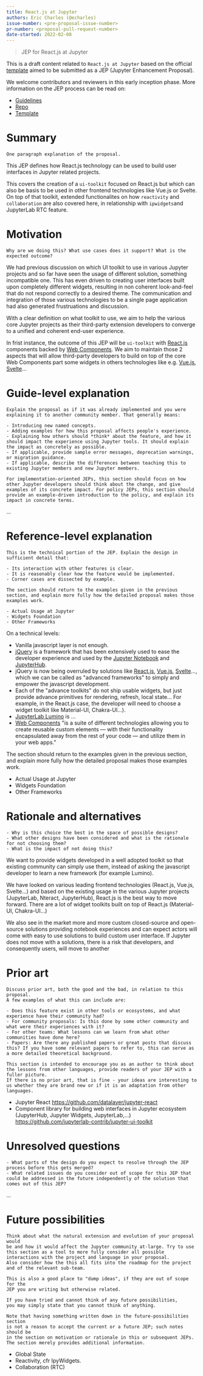 ```yaml
---
title: React.js at Jupyter
authors: Eric Charles (@echarles)
issue-number: <pre-proposal-issue-number>
pr-number: <proposal-pull-request-number>
date-started: 2022-02-08
---
```


> JEP for React.js at Jupyter

This is a draft content related to `React.js at Jupyter` based on the official [template](https://github.com/jupyter/enhancement-proposals/blob/master/jupyter-enhancement-proposal-guidelines/JEP-TEMPLATE.md) aimed to be submitted as a JEP (Jupyter Enhancement Proposal).

We welcome contributors and reviewers in this early inception phase. More information on the JEP process can be read on:

- [Guidelines](https://jupyter.org/enhancement-proposals/jupyter-enhancement-proposal-guidelines/jupyter-enhancement-proposal-guidelines.html)
- [Repo](https://github.com/jupyter/enhancement-proposals)
- [Template](https://github.com/jupyter/enhancement-proposals/blob/master/jupyter-enhancement-proposal-guidelines/JEP-TEMPLATE.md)

# Summary

```
One paragraph explanation of the proposal.
```

This JEP defines how React.js technology can be used to build user interfaces in Jupyter related projects.

This covers the creation of a `ui-toolkit` focused on React.js but which can also be basis to be used in other frontend technologies like Vue.js or Svelte. On top of that toolkit, extended functionalites on how `reactivity` and `collaboration` are also covered here, in relationship with `ipwidgets`and JupyterLab RTC feature.

# Motivation

```
Why are we doing this? What use cases does it support? What is the expected outcome?
```

We had previous discussion on which UI toolkit to use in various Jupyter projects and so far have seen the usage of different solution, something incompatible one. This has even driven to creating user interfaces built upon completely different widgets, resulting in non coherent look-and-feel that do not respond correctly to a desired theme. The communication and integration of those various technologies to be a single page application had also generated frustruations and discussion.

With a clear definition on what toolkit to use, we aim to help the various core Jupyter projects as their third-party extension developers to converge to a unified and coherent end-user experience.

In frist instance, the outcome of this JEP will be `ui-toolkit` with [React.js](https://reactjs.org) components backed by [Web Components](https://developer.mozilla.org/en-US/docs/Web/Web_Components). We aim to maintain those 2 aspects that will allow third-party developers to build on top of the core Web Components part some widgets in others technologies like e.g. [Vue.js](https://vuejs.org), [Svelte](https://svelte.dev)...

# Guide-level explanation

```
Explain the proposal as if it was already implemented and you were explaining it to another community member. That generally means:

- Introducing new named concepts.
- Adding examples for how this proposal affects people's experience.
- Explaining how others should *think* about the feature, and how it should impact the experience using Jupyter tools. It should explain the impact as concretely as possible.
- If applicable, provide sample error messages, deprecation warnings, or migration guidance.
- If applicable, describe the differences between teaching this to existing Jupyter members and new Jupyter members.

For implementation-oriented JEPs, this section should focus on how other Jupyter developers should think about the change, and give examples of its concrete impact. For policy JEPs, this section should provide an example-driven introduction to the policy, and explain its impact in concrete terms.
```

...

# Reference-level explanation

```
This is the technical portion of the JEP. Explain the design in sufficient detail that:

- Its interaction with other features is clear.
- It is reasonably clear how the feature would be implemented.
- Corner cases are dissected by example.

The section should return to the examples given in the previous section, and explain more fully how the detailed proposal makes those examples work.

- Actual Usage at Jupyter
- Widgets Foundation
- Other Frameworks
```

On a technical levels:

- Vanilla javascript layer is not enough.
- [jQuery](https://jquery.com) is a framework that has been extensively used to ease the developer experience and used by the [Jupyter Notebook](https://github.com/jupyter/notebook) and [JupyterHub](https://gitter.im/jupyterhub/jupyterhub).
- jQuery is now being overruled by solutions like [React.js](https://reactjs.org), [Vue.js](https://vuejs.org), [Svelte](https://svelte.dev)..., which we can be called as "advanced frameworks" to simply and empower the javascript development.
- Each of the "advance toolkits" do not ship usable widgets, but just provide advance primitives for rendering, refresh, local state... For example, in the React.js case, the developer will need to choose a widget toolkit like Material-UI, Chakra-UI...).
- [JupyterLab Lumino](https://github.com/jupyterlab/lumino) is ...
- [Web Components](https://developer.mozilla.org/en-US/docs/Web/Web_Components) "is a suite of different technologies allowing you to create reusable custom elements — with their functionality encapsulated away from the rest of your code — and utilize them in your web apps."

The section should return to the examples given in the previous section, and explain more fully how the detailed proposal makes those examples work.

- Actual Usage at Jupyter
- Widgets Foundation
- Other Frameworks

# Rationale and alternatives

```
- Why is this choice the best in the space of possible designs?
- What other designs have been considered and what is the rationale for not choosing them?
- What is the impact of not doing this?
```

We want to provide widgets developed in a well adopted toolkit so that existing community can simply use them, instead of asking the javascript developer to learn a new framework (for example Lumino).

We have looked on various leading frontend technologies (React.js, Vue.js, Svelte...) and based on the existing usage in the various Jupyter projects (JupyterLab, Nteract, JupyterHub), React.js is the best way to move forward. There are a lot of widget toolkits built on top of React.js (Material-UI, Chakra-UI...)

We also see in the market more and more custom closed-source and open-source solutions providing notebook experiences and can expect actors will come with easy to use solutions to build custom user interface. If Jupyter does not move with a solutions, there is a risk that developers, and consequently users, will move to another 

# Prior art

```
Discuss prior art, both the good and the bad, in relation to this proposal.
A few examples of what this can include are:

- Does this feature exist in other tools or ecosystems, and what experience have their community had?
- For community proposals: Is this done by some other community and what were their experiences with it?
- For other teams: What lessons can we learn from what other communities have done here?
- Papers: Are there any published papers or great posts that discuss this? If you have some relevant papers to refer to, this can serve as a more detailed theoretical background.

This section is intended to encourage you as an author to think about the lessons from other languages, provide readers of your JEP with a fuller picture.
If there is no prior art, that is fine - your ideas are interesting to us whether they are brand new or if it is an adaptation from other languages.
```

- Jupyter React https://github.com/datalayer/jupyter-react
- Component library for building web interfaces in Jupyter ecosystem (JupyterHub, Jupyter Widgets, JupyterLab,...) https://github.com/jupyterlab-contrib/jupyter-ui-toolkit

# Unresolved questions

```
- What parts of the design do you expect to resolve through the JEP process before this gets merged?
- What related issues do you consider out of scope for this JEP that could be addressed in the future independently of the solution that comes out of this JEP?
```

...

# Future possibilities

```
Think about what the natural extension and evolution of your proposal would
be and how it would affect the Jupyter community at-large. Try to use this section as a tool to more fully consider all possible
interactions with the project and language in your proposal.
Also consider how the this all fits into the roadmap for the project
and of the relevant sub-team.

This is also a good place to "dump ideas", if they are out of scope for the
JEP you are writing but otherwise related.

If you have tried and cannot think of any future possibilities,
you may simply state that you cannot think of anything.

Note that having something written down in the future-possibilities section
is not a reason to accept the current or a future JEP; such notes should be
in the section on motivation or rationale in this or subsequent JEPs.
The section merely provides additional information.
```

- Global State
- Reactivity, cfr IpyWidgets.
- Collaboration (RTC)
